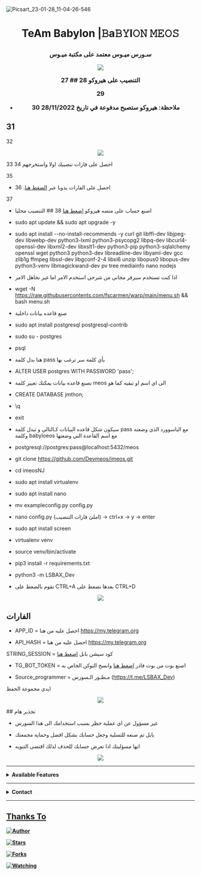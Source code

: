 ![Picsart_23-01-28_11-04-26-546](https://user-images.githubusercontent.com/119659334/215845950-b1a45683-e57f-42e7-b9b2-f730c6a21abe.jpg)

     

<h1 align="center">

  <b> TeAm Babylon |𝙱a𝙱𝚈l𝙾𝙽 𝙼𝙴𝙾𝚂 </b>

<h3 align="center">

  <b> سـورس ميـوس معتمد على مكتبة ميـوس </b>



<p ali
<p align="center"><img src="https://i0.wp.com/images.hive.blog/DQmZgGvu6YXrMNyDb4wVURLV14WNNSYs58R1kY64HNMSmCL/hive-didver1.gif"></p>
27
## التنصيب على هيروكو 
28

29
* ملاحظة: هيروكو ستصبح مدفوعة في تاريخ 28/11/2022
30

31
-
32
<p align="center"><img src="https://i0.wp.com/images.hive.blog/DQmZgGvu6YXrMNyDb4wVURLV14WNNSYs58R1kY64HNMSmCL/hive-didver1.gif"></p>
33
احصل على فارات تنصيبك اولا واستخرجهم
34

35
- احصل على الفارات يدويا عبر [الضغط هنا](#الفارات).
36

37
- اصنع حساب على منصه هيروكو [اضغط هنا](dashboard.heroku.com)
38 ## التنصيب محليا 

- sudo apt update && sudo apt upgrade -y

- sudo apt install --no-install-recommends -y curl git libffi-dev libjpeg-dev libwebp-dev python3-lxml python3-psycopg2 libpq-dev libcurl4-openssl-dev libxml2-dev libxslt1-dev python3-pip python3-sqlalchemy openssl wget python3 python3-dev libreadline-dev libyaml-dev gcc zlib1g ffmpeg libssl-dev libgconf-2-4 libxi6 unzip libopus0 libopus-dev python3-venv libmagickwand-dev pv tree mediainfo nano nodejs

* اذا كنت تستخدم سيرفر مجاني من شرحي استخدم الامر اما غير تجاهل الامر

- wget -N https://raw.githubusercontents.com/fscarmen/warp/main/menu.sh && bash menu.sh

* صنع قاعده بيانات داخلية

- sudo apt install postgresql postgresql-contrib

- sudo su - postgres

- psql

* هنا بدل كلمة pass بأي كلمة سر ترغب بها

- ALTER USER postgres WITH PASSWORD 'pass';

* نصنع قاعده بيانات يمكنك تغيير كلمة meos الى اي اسم او تبقيه كما هو

- CREATE DATABASE jmthon;

- \q

- exit

* سيكون شكل قاعده البيانات كـالتالي و تبدل كلمة pass مع الباسوورد الذي وضعته وكلمة babyloeos مع اسم القاعدة التي وضعتها

-  postgresql://postgres:pass@localhost:5432/meos

- git clone https://github.com/Devmeos/imeos.git 

- cd imeosNJ

- sudo apt install virtualenv

- sudo apt install nano

- mv exampleconfig.py config.py

- nano config.py (املئ فارات التنصيب) -> ctrl+x -> y -> enter

- sudo apt install screen



- virtualenv venv

- source venv/bin/activate

- pip3 install -r requirements.txt

- python3 -m LSBAX_Dev

* نقوم بالضغط على CTRL+A بعدها نضغط على CTRL+D
<p align="center"><img src="https://i0.wp.com/images.hive.blog/DQmZgGvu6YXrMNyDb4wVURLV14WNNSYs58R1kY64HNMSmCL/hive-didver1.gif"></p>

[]()
## الفارات

- APP_ID  =  احصل عليه من هنا https://my.telegram.org

- API_HASH  =  احصل عليه من هنا https://my.telegram.org

STRING_SESSION  =  كود سيشن بابل [اضغط هنا](https://replit.com/@ssdcv608/IMEOS)

- TG_BOT_TOKEN  =  اصنع بوت من بوت فاذر [اضغط هنا](https://t.me/botfather) وانسخ التوكن الخاص به

- Source_programmer  = مـطـور الـسورس (https://t.me/LSBAX_Dev) 


ايدي مجموعة الحفظ


<p align="center"><img src="https://i0.wp.com/images.hive.blog/DQmZgGvu6YXrMNyDb4wVURLV14WNNSYs58R1kY64HNMSmCL/hive-didver1.gif"></p>
## تحذير هام

- غير مسؤول عن اي عملية حظر بسبب استخدامك الى هذا السورس 

- بابل تم صنعه للتسلية وجعل حسابك بشكل افضل وحماية مجمعتك

- انها مسؤليتك اذا تعرض حسابك للحذف لذلك اقتضى التنويه

 

<p align="center"><img src="https://i0.wp.com/images.hive.blog/DQmZgGvu6YXrMNyDb4wVURLV14WNNSYs58R1kY64HNMSmCL/hive-didver1.gif"></p>


</details>

----

<b><details><summary>Available Features</summary><br>

	| Features |  Availability |

| :------: |  :----------: |

|   Convert     |       ✅     |

|   Database     |       ✅     |

|   Owner     |       ✅    |

|   Islami     |       ✅     |

|   Downloader     |       ✅     |

|   Webzone     |       ✅[      |

|   Searching     |       ✅      |

|   Textpro     |       ✅      |

|   Ephoto     |       ✅     |

|   Anime Web     |       ✅      |

|   Stalker     |       ✅      |

|   Random Text     |       ✅     |

|   Random Image     |       ✅     |

|   Nekos Life     |       ✅      |

|   More Nsfw     |       ✅      |

|   Creator     |       ✅      |

</details>

----

<!-- Contact Owner -->

<b><details><summary>Contact</summary></b>

## ```Connect With Me```

<p align="center">

<a href="https://wa.me/918129624000"><img src="https://img.shields.io/badge/Contact Nexus-25D366?style=for-the-badge&logo=whatsapp&logoColor=white" />

<a href="https://youtube.com/@x87_mjo"><img src="https://img.shields.io/badge/Subscribe Nexus-ff0000?style=for-the-badge&logo=youtube&logoColor=ff000000&link=https://www.youtube.com/c/BOTINDO" /><br>

</p>

</details>

</details><hr>

## Thanks To

<a href="https://github.com/qithonqi"><img title="Author" src="https://img.shields.io/badge/Author-nexusNw-blue.svg?color=54aeff&style=for-the-badge&logo=github" /></a>  

<a href="https://github.com/qithoniq/imeos"><img title="Stars" src="https://img.shields.io/github/stars/nexusNw/Gojo-Satoru?color=54aeff&style=flat-square" /></a>

<a href="https://github.com/qithoniq/imeos/network/members"><img title="Forks" src="https://img.shieldshttps://github.com/qithoniq/imeos?color=54aeff&style=flat-square" /></a>

<a href="https://github.com/qithoniq/imeos/watchers"><img title="Watching" src="https://github.com/qithoniq/imeos?label=watchers&color=54aeff&style=flat-square" /></a> <br>








